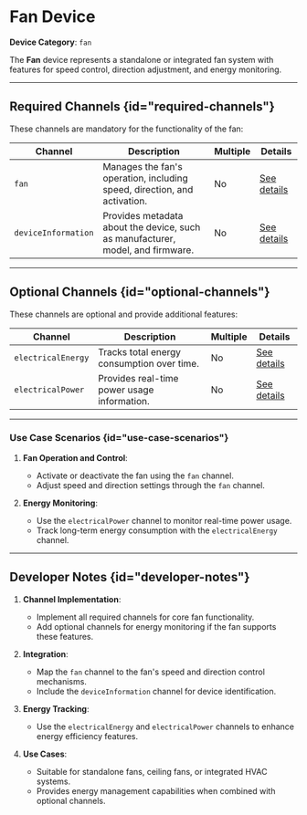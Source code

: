 # Fan Device

**Device Category**: `fan`

The **Fan** device represents a standalone or integrated fan system with features for speed control,
direction adjustment, and energy monitoring.

---

## Required Channels {id="required-channels"}

These channels are mandatory for the functionality of the fan:

| **Channel**         | **Description**                                                                | **Multiple** | **Details**                                |
|---------------------|--------------------------------------------------------------------------------|--------------|--------------------------------------------|
| `fan`               | Manages the fan's operation, including speed, direction, and activation.       | No           | [See details](FanChannel.md)               |
| `deviceInformation` | Provides metadata about the device, such as manufacturer, model, and firmware. | No           | [See details](DeviceInformationChannel.md) |

---

## Optional Channels {id="optional-channels"}

These channels are optional and provide additional features:

| **Channel**        | **Description**                             | **Multiple** | **Details**                               |
|--------------------|---------------------------------------------|--------------|-------------------------------------------|
| `electricalEnergy` | Tracks total energy consumption over time.  | No           | [See details](ElectricalEnergyChannel.md) |
| `electricalPower`  | Provides real-time power usage information. | No           | [See details](ElectricalPowerChannel.md)  |

---

### Use Case Scenarios {id="use-case-scenarios"}

1. **Fan Operation and Control**:
    - Activate or deactivate the fan using the `fan` channel.
    - Adjust speed and direction settings through the `fan` channel.

2. **Energy Monitoring**:
    - Use the `electricalPower` channel to monitor real-time power usage.
    - Track long-term energy consumption with the `electricalEnergy` channel.

---

## Developer Notes {id="developer-notes"}

1. **Channel Implementation**:
    - Implement all required channels for core fan functionality.
    - Add optional channels for energy monitoring if the fan supports these features.

2. **Integration**:
    - Map the `fan` channel to the fan's speed and direction control mechanisms.
    - Include the `deviceInformation` channel for device identification.

3. **Energy Tracking**:
    - Use the `electricalEnergy` and `electricalPower` channels to enhance energy efficiency features.

4. **Use Cases**:
    - Suitable for standalone fans, ceiling fans, or integrated HVAC systems.
    - Provides energy management capabilities when combined with optional channels.
